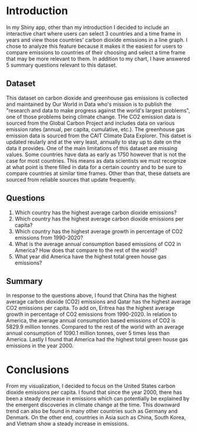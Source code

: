 # Introduction

In my Shiny app, other than my introduction I decided to include an interactive chart where users can select 3 countries and a time frame in years and view those countries' carbon dioxide emissions in a line graph. I chose to analyze this feature because it makes it the easiest for users to compare emissions to countries of their choosing and select a time frame that may be more relevant to them. In addition to my chart, I have answered 5 summary questions relevant to this dataset.

## Dataset
This dataset on carbon dioxide and greenhouse gas emissions is collected and maintained by Our World in Data who's mission is to publish the "research and data to make progress against the world's largest problems", one of those problems being climate change. THe CO2 emission data is sourced from the Global Carbon Project and includes data on various emission rates (annual, per capita, cumulative, etc.). The greenhouse gas emission data is sourced from the CAIT Climate Data Explorer. This datset is updated reularly and at the very least, annually to stay up to date on the data it provides. One of the main limitations of this dataset are missing values. Some countries have data as early as 1750 however that is not the case for most countries. This means as data scientists we must recognize at what point is there filled in data for a certain country and to be sure to compare countries at similar time frames. Other than that, these datsets are sourced from reliable sources that update frequently.

## Questions
1. Which country has the highest average carbon dioxide emissions?
1. Which country has the highest average carbon dioxide emissions per capita?
1. Which country has the highest average growth in percentage of CO2 emissions from 1990-2020?
1. What is the average annual consumption based emissions of CO2 in America? How does that compare to the rest of the world?
1. What year did America have the highest total green house gas emissions?

## Summary
In response to the questions above, I found that China has the highest average carbon dioxide (CO2) emissions and Qatar has the highest average CO2 emissions per capita. To add on, Eritrea has the highest average growth in percentage of CO2 emissions from 1990-2020. In relation to America, the average annual consumption based emissions of CO2 is 5829.9 million tonnes. Compared to the rest of the world with an average annual consumption of 1090.1 million tonnes, over 5 times less than America. Lastly I found that America had the highest total green house gas emissions in the year 2000. 

# Conclusions 
From my visualization, I decided to focus on the United States carbon dioxide emissions per capita. I found that since the year 2000, there has been a steady decrease in emissions which can potentially be explained by the emergent discoveries in climate change at the time. This downward trend can also be found in many other countries such as Germany and Denmark. On the other end, countries in Asia such as China, South Korea, and Vietnam show a steady increase in emissions.